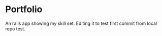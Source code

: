 # Portfolio
An rails app showing my skill set. Editing it to test first commit from local repo test.
